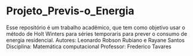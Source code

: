 # Projeto_Previs-o_Energia
Esse repositório é um trabalho acadêmico, que tem como objetivo usar o método de Holt Winters para séries temporaris para prever o consumo de energia residencial.
Autores: Leonardo Robson Rubiano e Rayane Santos
Disciplina: Matemática computacional 
Professor: Frederico Tavares
